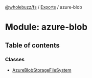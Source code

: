 [@wholebuzz/fs](../README.md) / [Exports](../modules.md) / azure-blob

# Module: azure-blob

## Table of contents

### Classes

- [AzureBlobStorageFileSystem](../classes/azure_blob.azureblobstoragefilesystem.md)
